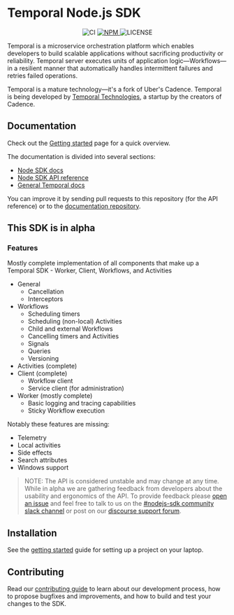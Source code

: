 # Temporal Node.js SDK

<p align="center">
  <img src="https://img.shields.io/github/workflow/status/temporalio/sdk-node/Continuous%20Integration?style=for-the-badge" alt="CI" />
  <a href="https://www.npmjs.com/package/temporalio">
    <img src="https://img.shields.io/npm/v/temporalio.svg?style=for-the-badge" alt="NPM" />
  </a>
  <img src="https://img.shields.io/npm/l/temporalio?style=for-the-badge" alt="LICENSE" />
</div>

Temporal is a microservice orchestration platform which enables developers to build scalable applications without sacrificing productivity or reliability. Temporal server executes units of application logic—Workflows—in a resilient manner that automatically handles intermittent failures and retries failed operations.

Temporal is a mature technology—it's a fork of Uber's Cadence. Temporal is being developed by [Temporal Technologies](https://temporal.io), a startup by the creators of Cadence.

## Documentation

Check out the [Getting started](https://docs.temporal.io/docs/node/getting-started) page for a quick overview.

The documentation is divided into several sections:

- [Node SDK docs](https://docs.temporal.io/docs/node/introduction)
- [Node SDK API reference](https://nodejs.temporal.io/)
- [General Temporal docs](https://docs.temporal.io)

You can improve it by sending pull requests to this repository (for the API reference) or to the [documentation repository](https://github.com/temporalio/documentation).

## This SDK is in alpha

### Features

Mostly complete implementation of all components that make up a Temporal SDK - Worker, Client, Workflows, and Activities

- General
  - Cancellation
  - Interceptors
- Workflows
  - Scheduling timers
  - Scheduling (non-local) Activities
  - Child and external Workflows
  - Cancelling timers and Activities
  - Signals
  - Queries
  - Versioning
- Activities (complete)
- Client (complete)
  - Workflow client
  - Service client (for administration)
- Worker (mostly complete)
  - Basic logging and tracing capabilities
  - Sticky Workflow execution

Notably these features are missing:

- Telemetry
- Local activities
- Side effects
- Search attributes
- Windows support

> NOTE: The API is considered unstable and may change at any time.
> While in alpha we are gathering feedback from developers about the usability and ergonomics of the API.
> To provide feedback please [open an issue](https://github.com/temporalio/sdk-node/issues) and feel free to
> talk to us on the [#nodejs-sdk community slack channel](https://temporal.io/slack) or post on our [discourse support forum](https://community.temporal.io/).

## Installation

See the [getting started](https://docs.temporal.io/docs/node/getting-started) guide for setting up a project on your laptop.

## Contributing

Read our [contributing guide](https://github.com/temporalio/sdk-node/blob/main/CONTRIBUTING.md) to learn about our development process, how to propose bugfixes and improvements, and how to build and test your changes to the SDK.
